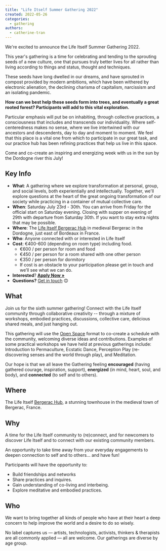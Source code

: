 ```yaml
---
title: "Life Itself Summer Gathering 2022"
created: 2022-05-26
categories: 
  - gathering
authors: 
  - catherine-tran
---
```


We're excited to announce the Life Itself Summer Gathering 2022.

This year's gathering is a time for celebrating and tending to the sprouting seeds of a new culture, one that pursues truly better lives for all rather than living according to things and status, thought and techniques.

These seeds have long dwelled in our dreams, and have sprouted in compost provided by modern ambitions, which have been withered by electronic alienation, the declining charisma of capitalism, narcissism and an isolating pandemic.

**How can we best help these seeds form into trees, and eventually a great rooted forest? Participants will add to this vital exploration.**

Particular emphasis will put be on inhabiting, through collective practices, a consciousness that includes and transcends our individuality. Where self-centeredness makes no sense, where we live intertwined with our ancestors and descendents, day to day and moment to moment. We feel that this place is a vital one from which to participate in our great task, and our practice hub has been refining practices that help us live in this space.

Come and co-create an inspiring and energizing week with us in the sun by the Dordogne river this July!

## Key Info

- **What**: A gathering where we explore transformation at personal, group, and social levels, both experientially and intellectually. Together, we'll explore questions at the heart of the great ongoing transformation of our society while practicing in a container of mutual collective care.
- **When**: Saturday July 23rd - 30th. You can arrive from Friday for the official start on Saturday evening. Closing with supper on evening of 29th with departure from Saturday 30th. If you want to stay extra nights that may be possible.
- **Where**: The [Life Itself Bergerac Hub](https://lifeitself.org/hubs/bergerac/) in medieval Bergerac in the Dordogne, just east of Bordeaux in France.
- **Who**: Anyone connected with or interested in Life Itself
- **Cost**: €400-600 (depending on room type) including food.
    - €600 / per person for room and food
    - €450 / per person for a room shared with one other person
    - €350 / per person for dormitory
    - If cost is an obstacle to your participation please get in touch and we’ll see what we can do.
- **Interested**? [**Apply Now »**](https://docs.google.com/forms/d/e/1FAIpQLSdiykDKyZR6DgtPKeYuNePy9sWc-qkIc4BVfKBRjkFWKvFp-g/viewform)
- **Questions?** [Get in touch](https://lifeitself.org/contact/) 😊

## What

Join us for the sixth summer gathering! Connect with the Life Itself community through collaborative creativity -- through a mixture of workshops, embodied practices, discussions, collective care, delicious shared meals, and just hanging out.

This gathering will use the [Open Space](https://en.wikipedia.org/wiki/Open_Space_Technology) format to co-create a schedule with the community, welcoming diverse ideas and contributions. Examples of some practical workshops we have held at previous gatherings include: Introduction to Permaculture, Ecstatic Dance, Perception Play (re-discovering senses and the world through play), and Meditation.

Our hope is that we all leave the Gathering feeling **encouraged** (having gathered courage, inspiration, support), **energized** (in mind, heart, soul, and body), and **connected** (to self and to others).

## Where

The Life Itself [Bergerac Hub](https://lifeitself.org/hubs/bergerac/), a stunning townhouse in the medieval town of Bergerac, France.

## Why

A time for the Life Itself community to (re)connect, and for newcomers to discover Life Itself and to connect with our existing community members.

An opportunity to take time away from your everyday engagements to deepen connection to self and to others... and have fun!

Participants will have the opportunity to:

- Build friendships and networks
- Share practices and inquires.
- Gain understanding of co-living and interbeing.
- Explore meditative and embodied practices.

## Who

We want to bring together all kinds of people who have at their heart a deep concern to help improve the world and a desire to do so wisely.

No label captures us — artists, technologists, activists, thinkers & therapists are all commonly applied — all are welcome. Our gatherings are diverse by age group.
